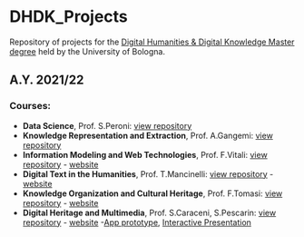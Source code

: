 # DHDK_Projects
Repository of projects for the [Digital Humanities &amp; Digital Knowledge Master degree](https://corsi.unibo.it/2cycle/DigitalHumanitiesKnowledge) held by the University of Bologna.

## A.Y. 2021/22
### Courses:
- <b>Data Science</b>, Prof. S.Peroni: [view repository]()
- <b>Knowledge Representation and Extraction</b>, Prof. A.Gangemi: [view repository]()
- <b>Information Modeling and Web Technologies</b>, Prof. F.Vitali: [view repository]() - [website]()
- <b>Digital Text in the Humanities</b>, Prof. T.Mancinelli: [view repository]() - [website]() 
- <b>Knowledge Organization and Cultural Heritage</b>, Prof. F.Tomasi: [view repository]() - [website]()
- <b>Digital Heritage and Multimedia</b>, Prof. S.Caraceni, S.Pescarin: [view repository]() - [website]() -[App prototype](https://www.figma.com/proto/F7pfeLru1M8YgHzFSFT5mX/CeRTo-Project?node-id=0%3A1&viewport=1145%2C2762%2C0.32&scaling=scale-down&starting-point-node-id=2%3A2), [Interactive Presentation](https://www.figma.com/proto/x1za7Dm9yRxMjV4ms5Brc4/CeRTo-Presentation?node-id=0%3A1&viewport=262%2C441%2C0.05&scaling=scale-down&starting-point-node-id=3%3A98&show-proto-sidebar=1)

